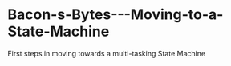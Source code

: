 # Bacon-s-Bytes---Moving-to-a-State-Machine
First steps in moving towards a multi-tasking State Machine
